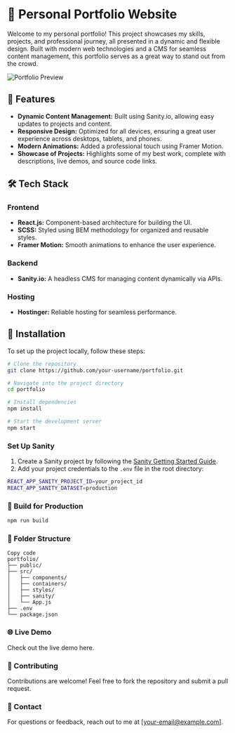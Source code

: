 # 🌟 Personal Portfolio Website  

Welcome to my personal portfolio! This project showcases my skills, projects, and professional journey, all presented in a dynamic and flexible design. Built with modern web technologies and a CMS for seamless content management, this portfolio serves as a great way to stand out from the crowd.  

![Portfolio Preview](https://github.com/user-attachments/assets/9650abd3-0231-4cc7-9f28-539f4abb426e)  


## 🚀 Features  

- **Dynamic Content Management:** Built using Sanity.io, allowing easy updates to projects and content.  
- **Responsive Design:** Optimized for all devices, ensuring a great user experience across desktops, tablets, and phones.  
- **Modern Animations:** Added a professional touch using Framer Motion.  
- **Showcase of Projects:** Highlights some of my best work, complete with descriptions, live demos, and source code links.  


## 🛠️ Tech Stack  

### Frontend  
- **React.js:** Component-based architecture for building the UI.  
- **SCSS:** Styled using BEM methodology for organized and reusable styles.  
- **Framer Motion:** Smooth animations to enhance the user experience.  

### Backend  
- **Sanity.io:** A headless CMS for managing content dynamically via APIs.  

### Hosting  
- **Hostinger:** Reliable hosting for seamless performance.  


## 🚀 Installation  

To set up the project locally, follow these steps:

```bash
# Clone the repository
git clone https://github.com/your-username/portfolio.git

# Navigate into the project directory
cd portfolio

# Install dependencies
npm install

# Start the development server
npm start
``` 

### Set Up Sanity
1. Create a Sanity project by following the [Sanity Getting Started Guide](https://www.sanity.io/docs/getting-started).
2. Add your project credentials to the `.env` file in the root directory:

```bash
REACT_APP_SANITY_PROJECT_ID=your_project_id
REACT_APP_SANITY_DATASET=production
```

### 🔧 Build for Production
```bash
npm run build
```

### 📂 Folder Structure
``` plaintext
Copy code
portfolio/  
├── public/  
├── src/  
│   ├── components/  
│   ├── containers/  
│   ├── styles/  
│   ├── sanity/  
│   └── App.js  
├── .env  
└── package.json
```

### 🌐 Live Demo
Check out the live demo here.

### 🤝 Contributing
Contributions are welcome! Feel free to fork the repository and submit a pull request.

### 📧 Contact
For questions or feedback, reach out to me at [your-email@example.com].
